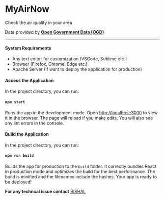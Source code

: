 # MyAirNow
Check the air quality in your area

Data provided by [**Open Government Data (OGD)**](https://data.gov.in/)

---

#### System Requirements
- Any text editor for customization (VSCode, Sublime etc.)
- Browser (Firefox, Chrome, Edge etc.)
- Apache Server (If want to deploy the application for production)

#### Access the Application
In the project directory, you can run:

#### `npm start`

Runs the app in the development mode.
Open [http://localhost:3000](http://localhost:3000) to view it in the browser.
The page will reload if you make edits. You will also see any lint errors in the console.

#### Build the Application
In the project directory, you can run:

#### `npm run build`

Builds the app for production to the `build` folder. It correctly bundles React in production mode and optimizes the build for the best performance. The build is minified and the filenames include the hashes. Your app is ready to be deployed!

**For any techncal issue contact**
[BISHAL](https://www.linkedin.com/in/bishalnandi1996/)